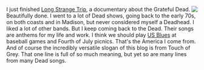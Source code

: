 <img src="http://scripting.com/images/2020/02/23/stealYourFace.png" border="0" align="right">I just finished <a href="https://en.wikipedia.org/wiki/Long_Strange_Trip">Long Strange Trip</a>, a documentary about the Grateful Dead. Beautifully done. I went to a lot of Dead shows, going back to the early 70s, on both coasts and in Madison, but never considered myself a Deadhead. I liked a lot of other bands. But I keep coming back to the Dead. Their songs are anthems for my life and work. I think we should play <a href="https://www.youtube.com/watch?v=rdPOAhBp2Ag">US Blues</a> at baseball games and Fourth of July picnics. That's the America I come from. And of course the incredibly versatile slogan of this blog is from Touch of Grey. That one line is full of so much meaning, but yet so are many lines from many Dead songs. 
